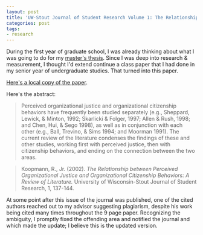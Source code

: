 ```yaml
---
layout: post
title: 'UW-Stout Journal of Student Research Volume 1: The Relationship between Perceived Organizational Justice and Organizational Citizenship Behaviors: A Review of the Literature'
categories: post
tags:
- research
---
```


During the first year of graduate school, I was already thinking about what I was going to do for my [master's thesis](../using-the-act-to-predict-college-graduation/). Since I was deep into research & measurement, I thought I'd extend continue a class paper that I had done in my senior year of undergraduate studies.
That turned into this paper.

[Here's a local copy of the paper][local].

Here's the abstract:

> Perceived organizational justice and organizational citizenship behaviors have frequently been studied separately (e.g., Sheppard, Lewick, & Minton, 1992; Skarlicki & Folger, 1997; Allen & Rush, 1998; and Chen, Hui, & Sego 1998), as well as in conjunction with each other (e.g., Ball, Trevino, & Sims 1994; and Moorman 1991). The current review of the literature condenses the findings of these and other studies, working first with perceived justice, then with citizenship behaviors, and ending on the connection between the two areas.

> Koopmann, R., Jr. (2002). _The Relationship between Perceived Organizational Justice and Organizational Citizenship Behaviors: A Review of Literature._ University of Wisconsin-Stout Journal of Student Research, 1, 137-144.

At some point after this issue of the journal was published, one of the cited authors reached out to my advisor suggesting plagiarism, despite his work being cited many times throughout the 9 page paper. Recognizing the ambiguity, I promptly fixed the offending area and notified the journal and which made the update; I believe this is the updated version.

[local]: /assets/pdf/2002-poj-ocb.pdf
